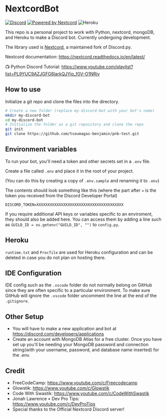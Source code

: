 # NextcordBot

[![Discord](https://img.shields.io/discord/819650821314052106?color=7289DA&logo=discord&logoColor=white)](https://discord.gg/4eSAwMNvW2 "Ben's Server")
[![Powered by Nextcord](https://custom-icon-badges.herokuapp.com/badge/-Powered%20by%20Nextcord-0d1620?logo=nextcord)](https://github.com/nextcord/nextcord "Powered by Nextcord Python API Wrapper")
![Heroku](https://heroku-badge.herokuapp.com/?app=heroku-badge)

This repo is a personal project to work with Python, nextcord, mongoDB, and Heroku to make a Discord bot. Currently undergoing development.

The library used is [Nextcord](https://github.com/nextcord/nextcord), a maintained fork of Discord.py.

Nextcord documentation: https://nextcord.readthedocs.io/en/latest/

📺 Python Discord Tutorial: https://www.youtube.com/playlist?list=PL9YUC9AZJGFG6larkQJYio_f0V-O1NRjy


## How to use

Initialize a git repo and clone the files into the directory.

```bash
# Create a new folder (replace my-discord-bot with your bot's name)
mkdir my-discord-bot
cd my-discord-bot
# Initialize the folder as a git repository and clone the repo
git init
git clone https://github.com/tsoumagas-benjamin/pnb-test.git
```

## Environment variables

To run your bot, you'll need a token and other secrets set in a `.env` file.

Create a file called `.env` and place it in the root of your project.

(You can do this by creating a copy of `.env.sample` and renaming it to `.env`)

The contents should look something like this (where the part after `=` is the token you received from the Discord Developer Portal)

```
DISCORD_TOKEN=XXXXXXXXXXXXXXXXXXXXXXXXXXXXXXXXXXXXXXX
```

If you require additional API keys or variables specific to an enviroment, they should also be added here. You can access them by adding a line such as `GUILD_ID = os.getenv("GUILD_ID", "")` to `config.py`.

## Heroku

`runtime.txt` and `Procfile` are used for Heroku configuration and can be deleted in case you do not plan on hosting there.

## IDE Configuration

IDE config such as the `.vscode` folder do not normally belong on GitHub since they are often specific to a particular environment. To make sure GitHub will ignore the `.vscode` folder uncomment the line at the end of the `.gitignore`.

## Other Setup

- You will have to make a new application and bot at https://discord.com/developers/applications
- Create an account with MongoDB Atlas for a free cluster. Once you have set up you'll be needing your MongoDB password and connection string(with your username, password, and database name inserted) for the .env.

## Credit

- FreeCodeCamp: https://www.youtube.com/c/Freecodecamp
- Glowstik: https://www.youtube.com/c/Glowstik
- Code With Swastik: https://www.youtube.com/c/CodeWithSwastik
- Jonah Lawrence • Dev Pro Tips: https://www.youtube.com/c/DevProTips
- Special thanks to the Official Nextcord Discord server!
